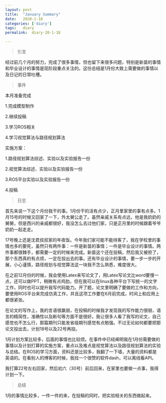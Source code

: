 ```yaml
---
layout:	post
title:	"January Summary"
date: 	2020-1-18 
categories: ['diary']
tags: 	diary
permalink:	diary-20-1-18

---
```


> 引言

经过前几个月的努力，完成了很多事情，但也留下来很多问题，特别是新苗的事情和毕业设计的事情是现阶段重点关注的。这份总结是1月份大致上需要做的事情以及日记的日常吐槽。

> 事件

本月准备完成

1.完成模型制作

2.继续投稿

3.学习ROS相关

4.学习视觉算法与路径规划算法

实施方案：

1.路径规划算法综述、实验以及实验报告一份

2.视觉算法综述、实验以及实验报告一份

3.ROS平台实验以及实验报告一份

4.投稿

> 日志

首先来说一下这个月份我干的事。1月份干的活有点少，正月里家里的事有点多。1月15号的时候又回家了一下，外太舅公走了。虽然亲戚关系有点远，他是我奶奶的舅舅，但是西兴的亲戚都很好，我没怎么去过他们家，只是正月里的时候跟着爷爷奶奶一起走走。

17号晚上还是沈君叔叔家的年夜饭。今年我们家可能不能待客了，我在学校里的事情也多的要死，虽然只有两件事：一件是新苗的事情；一件是毕业设计的事情。两件事都很棘手，都需要一定的时候来完成。新苗这个还在投稿，然后我又被拒了，那个东西真的有点烦，一定在投出去的事。还有毕业设计的事情，要一步一步的开展，小心谨慎，路径规划与视觉算法这一块我不怎么熟悉，难度很大。

在之前12月份的时候，我会使用Latex来写论文了，用Latex写论文比word要慢一点，还可以做PPT，稍微有点鸡肋，但在我可以在linux各种平台下写统一的文字工作，同时也可以提升我写代码能力。开了题，论文里明确了要做的工作和方向，要使用ROS平台来完成仿真工作，并且这项工作要在6月前完成，时间上和应用上都很紧张。

在论文的写作上，我的言语很羸弱，在投稿的时候我才发现我的写作能力很弱，语言的精简性，准确性以及断句等方面不是很好。我让很多人看了我写的论文，自己感觉也不怎么行，那篇期刊只能发省级期刊感觉有点勉强。不过无论如何都要把那论文投出去，计划18号以及22号再投。

1月计划方案比较多，后面的事情也比较烦。在事件中已经阐明我在1月份需要做的事情以及计划打算的实施方案，重点以及难点是视觉算法以及路径规划算法的实验与总结。在ROS的学习方面，资料还是比较多，我翻了一下墙，大量的资料都是英语的。在看别人的博客的时候，我找一个很赞的软件dash，可以离线看API。

我打算22号左右回家，然后初六（30号）前后回来，在家里也要做一点事，我得计划一下。

> 总结

1月的事情比较多，一件一件的来，在投稿的同时，把实验相关的东西做起来。

